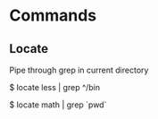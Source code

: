Commands
===================

Locate
------------
Pipe through grep in current directory

$ locate less | grep ^/bin

$ locate math | grep \`pwd\`

